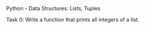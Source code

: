 Python - Data Structures: Lists, Tuples 

Task 0: Write a function that prints all integers of a list.
